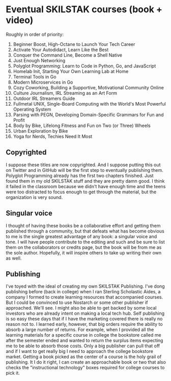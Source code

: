 # Eventual SKILSTAK courses (book + video)

Roughly in order of priority:

1. Beginner Boost, High-Octane to Launch Your Tech Career
  1. Activate Your Autodidact, Learn Like the Best
  1. Conquer the Command Line, Become a Shell Native
  1. Just Enough Networking
1. Polyglot Programming: Learn to Code in Python, Go, and JavaScript
1. Homelab Init, Starting Your Own Learning Lab at Home
1. Terminal Tools in Go
1. Modern Microservices in Go
1. Cozy Coworking, Building a Supportive, Motivational Community Online
1. Culture Journalism, IRL Streaming as an Art Form
1. Outdoor IRL Streamers Guide
1. Fullmetal UNIX, Single-Board Computing with the World's Most Powerful Operating System
1. Parsing with PEGN, Developing Domain-Specific Grammars for Fun and Profit
1. Body by Bike, Lifelong Fitness and Fun on Two (or Three) Wheels
1. Urban Exploration by Bike
1. Yoga for Nerds, Techies Need It Most

## Copyrighted

I suppose these titles are now copyrighted. And I suppose putting this out on Twitter and in GitHub will be the first step to eventually publishing them. Polyglot Programming already has the first two chapters finished. Just found them in my old SKILSTAK stuff and they are pretty damn good. I think it failed in the classroom because we didn't have enough time and the teens were too distracted to focus enough to get through the material, but the organization is very sound.

## Singular voice

I thought of having these books be a collaborative effort and getting them published through a community, but that defeats what has become obvious to me is the single greatest advantage of any book: a singular voice and tone. I will have people contribute to the editing and such and be sure to list them on the collaborators or credits page, but the book will be from me as the sole author. Hopefully, it will inspire others to take up writing their own as well.

## Publishing

I've toyed with the ideal of creating my own SKILSTAK Publishing. I've dong publishing before (back in college) when I ran Sterling Scholastic Aides, a company I formed to create learning resources that accompanied courses. But I could be convinced to use Nostarch or some other publisher if approached. We'll see. I might also be able to get backed by some local investors who are already intent on making a local tech hub. Self publishing is so easy these days that if I have the marketing covered there is really no reason not to. I learned early, however, that big orders require the ability to absorb a large number of returns. For example, when I provided all the learning materials for a specific course in college the bookstore called me after the semester ended and wanted to return the surplus items expecting me to be able to absorb those costs. Only a big publisher can pull that off and if I want to get really big I need to approach the college bookstore market. Getting a book picked as the center of a course is the holy grail of publishing. It I do it right, I can create an approachable book or two that also checks the "instructional technology" boxes required for college courses to pick it.
